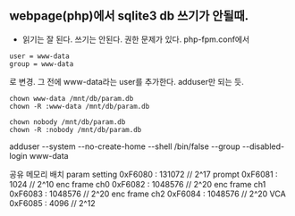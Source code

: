 
## webpage(php)에서 sqlite3 db 쓰기가 안될때.
- 읽기는 잘 된다. 쓰기는 안된다. 권한 문제가 있다. php-fpm.conf에서 

``` 
user = www-data
group = www-data
```
로 변경. 그 전에 www-data라는 user를 추가한다. adduser만 되는 듯.
```
chown www-data /mnt/db/param.db
chown -R :www-data /mnt/db/param.db

```

```
chown nobody /mnt/db/param.db
chown -R :nobody /mnt/db/param.db

```

adduser --system --no-create-home --shell /bin/false --group --disabled-login www-data


공유 메모리 배치
param setting   0xF6080 :  131072   // 2^17
prompt          0xF6081 :    1024   // 2^10
enc frame ch0   0xF6082 : 1048576   // 2^20
enc frame ch1   0xF6083 : 1048576   // 2^20
enc frame ch2   0xF6084 : 1048576   // 2^20
VCA             0xF6085 :    4096   // 2^12
